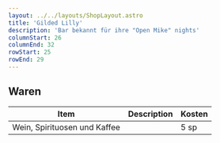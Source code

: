 ```yaml
---
layout: ../../layouts/ShopLayout.astro
title: 'Gilded Lilly'
description: 'Bar bekannt für ihre "Open Mike" nights'
columnStart: 26
columnEnd: 32
rowStart: 25
rowEnd: 29
---
```

## Waren
| Item                         | Description | Kosten |
|------------------------------|-------------|--------|
| Wein, Spirituosen und Kaffee |             | 5 sp   |
